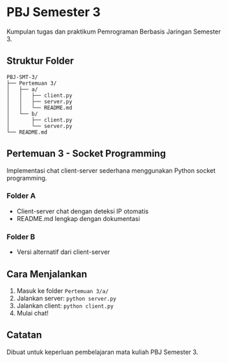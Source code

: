 # PBJ Semester 3

Kumpulan tugas dan praktikum Pemrograman Berbasis Jaringan Semester 3.

## Struktur Folder

```
PBJ-SMT-3/
├── Pertemuan 3/
│   ├── a/
│   │   ├── client.py
│   │   ├── server.py
│   │   └── README.md
│   └── b/
│       ├── client.py
│       └── server.py
└── README.md
```

## Pertemuan 3 - Socket Programming

Implementasi chat client-server sederhana menggunakan Python socket programming.

### Folder A
- Client-server chat dengan deteksi IP otomatis
- README.md lengkap dengan dokumentasi

### Folder B  
- Versi alternatif dari client-server

## Cara Menjalankan

1. Masuk ke folder `Pertemuan 3/a/`
2. Jalankan server: `python server.py`
3. Jalankan client: `python client.py`
4. Mulai chat!

## Catatan

Dibuat untuk keperluan pembelajaran mata kuliah PBJ Semester 3.
